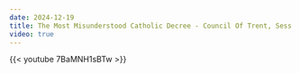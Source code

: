 ```yaml
---
date: 2024-12-19
title: The Most Misunderstood Catholic Decree - Council Of Trent, Sess. 6, Chap. 4
video: true
---
```



{{< youtube 7BaMNH1sBTw >}}
